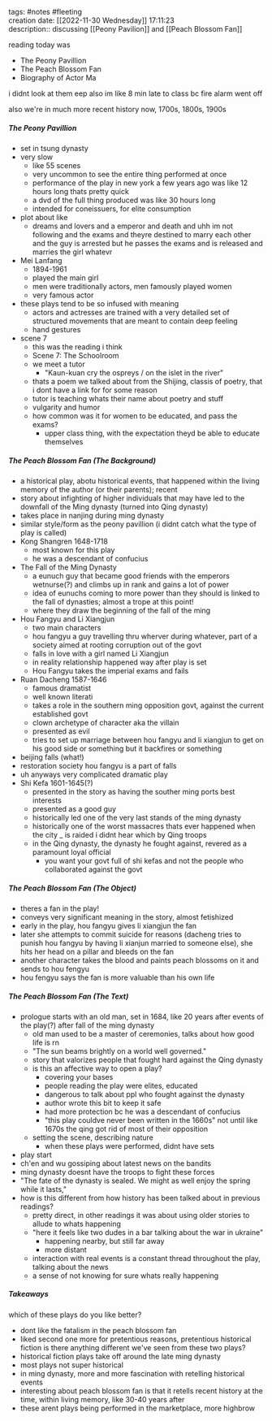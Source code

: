 tags: #notes #fleeting  
creation date: [[2022-11-30 Wednesday]] 17:11:23  
description:: discussing [[Peony Pavilion]] and [[Peach Blossom Fan]]

reading today was
- The Peony Pavillion
- The Peach Blossom Fan
- Biography of Actor Ma

i didnt look at them eep also im like 8 min late to class bc fire alarm went off

also we're in much more recent history now, 1700s, 1800s, 1900s

##### The Peony Pavillion
- set in tsung dynasty
- very slow
	- like 55 scenes
	- very uncommon to see the entire thing performed at once
	- performance of the play in new york a few years ago was like 12 hours long thats pretty quick
	- a dvd of the full thing produced was like 30 hours long
	- intended for coneissuers, for elite consumption
- plot about like
	- dreams and lovers and a emperor and death and uhh im not following and the exams and theyre destined to marry each other and the guy is arrested but he passes the exams and is released and marries the girl whatevr
- Mei Lanfang
	- 1894-1961
	- played the main girl
	- men were traditionally actors, men famously played women
	- very famous actor
- these plays tend to be so infused with meaning
	- actors and actresses are trained with a very detailed set of structured movements that are meant to contain deep feeling
	- hand gestures
- scene 7
	- this was the reading i think
	- Scene 7: The Schoolroom
	- we meet a tutor
		- "Kaun-kuan cry the ospreys / on the islet in the river"
	- thats a poem we talked about from the Shijing, classis of poetry, that i dont have a link for for some reason
	- tutor is teaching whats their name about poetry and stuff
	- vulgarity and humor
	- how common was it for women to be educated, and pass the exams?
		- upper class thing, with the expectation theyd be able to educate themselves

##### The Peach Blossom Fan (The Background)
- a historical play, abotu historical events, that happened within the living memory of the author (or their parents); recent
- story about infighting of higher individuals that may have led to the downfall of the Ming dynasty (turned into Qing dynasty)
- takes place in nanjing during ming dynasty
- similar style/form as the peony pavillion (i didnt catch what the type of play is called)
- Kong Shangren 1648-1718
	- most known for this play
	- he was a descendant of confucius
- The Fall of the Ming Dynasty
	- a eunuch guy that became good friends with the emperors wetnurse(?) and climbs up in rank and gains a lot of power
	- idea of eunuchs coming to more power than they should is linked to the fall of dynasties; almost a trope at this point!
	- where they draw the beginning of the fall of the ming
- Hou Fangyu and Li Xiangjun
	- two main characters
	- hou fangyu a guy travelling thru wherver during whatever, part of a society aimed at rooting corruption out of the govt
	- falls in love with a girl named Li Xiangjun
	- in reality relationship happened way after play is set
	- Hou Fangyu takes the imperial exams and fails
- Ruan Dacheng 1587-1646
	- famous dramatist
	- well known literati
	- takes a role in the southern ming opposition govt, against the current established govt
	- clown archetype of character aka the villain
	- presented as evil
	- tries to set up marriage between hou fangyu and li xiangjun to get on his good side or something but it backfires or something
- beijing falls (what!)
- restoration society hou fangyu is a part of falls
- uh anyways very complicated dramatic play
- Shi Kefa 1601-1645(?)
	- presented in the story as having the souther ming ports best interests
	- presented as a good guy
	- historically led one of the very last stands of the ming dynasty
	- historically one of the worst massacres thats ever happened when the city _ is raided i didnt hear which by Qing troops
	- in the Qing dynasty, the dynasty he fought against, revered as a paramount loyal official
		- you want your govt full of shi kefas and not the people who collaborated against the govt

##### The Peach Blossom Fan (The Object)
- theres a fan in the play!
- conveys very significant meaning in the story, almost fetishized
- early in the play, hou fangyu gives li xiangjun the fan
- later she attempts to commit suicide for reasons (dacheng tries to punish hou fangyu by having li xianjun married to someone else), she hits her head on a pillar and bleeds on the fan
- another character takes the blood and paints peach blossoms on it and sends to hou fengyu
- hou fengyu says the fan is more valuable than his own life

##### The Peach Blossom Fan (The Text)
- prologue starts with an old man, set in 1684, like 20 years after events of the play(?) after fall of the ming dynasty
	- old man used to be a master of ceremonies, talks about how good life is rn
	- "The sun beams brightly on a world well governed."
	- story that valorizes people that fought hard against the Qing dynasty
	- is this an affective way to open a play?
		- covering your bases
		- people reading the play were elites, educated
		- dangerous to talk about ppl who fought against the dynasty
		- author wrote this bit to keep it safe
		- had more protection bc he was a descendant of confucius
		- "this play couldve never been written in the 1660s" not until like 1670s the qing got rid of most of their opposition
	- setting the scene, describing nature
		- when these plays were performed, didnt have sets
- play start
- ch'en and wu gossiping about latest news on the bandits
- ming dynasty doesnt have the troops to fight these forces
- "The fate of the dynasty is sealed. We might as well enjoy the spring while it lasts,"
- how is this different from how history has been talked about in previous readings?
	- pretty direct, in other readings it was about using older stories to allude to whats happening
	- "here it feels like two dudes in a bar talking about the war in ukraine"
		- happening nearby, but still far away
		- more distant
	- interaction with real events is a constant thread throughout the play, talking about the news
	- a sense of not knowing for sure whats really happening

##### Takeaways
which of these plays do you like better?
- dont like the fatalism in the peach blossom fan
- liked second one more for pretentious reasons, pretentious historical fiction
is there anything different we've seen from these two plays?
- historical fiction plays take off around the late ming dynasty
- most plays not super historical
- in ming dynasty, more and more fascination with retelling historical events
- interesting about peach blossom fan is that it retells recent history at the time, within living memory, like 30-40 years after
- these arent plays being performed in the marketplace, more highbrow